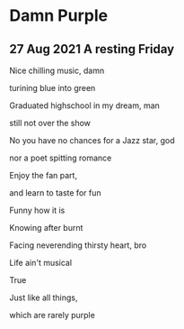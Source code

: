 # Damn Purple

## 27 Aug 2021 A resting Friday

Nice chilling music, damn

turining blue into green

Graduated highschool in my dream, man

still not over the show


No you have no chances for a Jazz star, god

nor a poet spitting romance

Enjoy the fan part,

and learn to taste for fun


Funny how it is

Knowing after burnt

Facing neverending thirsty heart, bro

Life ain't musical



True

Just like all things,

which are rarely purple

